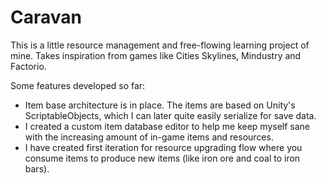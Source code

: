 # Caravan

This is a little resource management and free-flowing learning project of mine. Takes inspiration from games like Cities Skylines, Mindustry and Factorio.

Some features developed so far:
- Item base architecture is in place. The items are based on Unity's ScriptableObjects, which I can later quite easily serialize for save data.
- I created a custom item database editor to help me keep myself sane with the increasing amount of in-game items and resources.
- I have created first iteration for resource upgrading flow where you consume items to produce new items (like iron ore and coal to iron bars).
